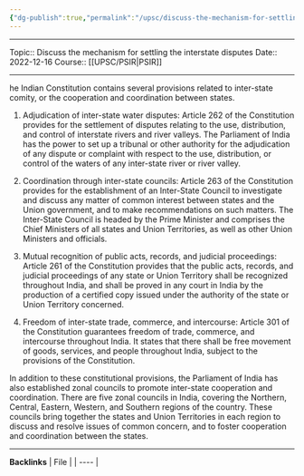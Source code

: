 ```yaml
---
{"dg-publish":true,"permalink":"/upsc/discuss-the-mechanism-for-settling-the-interstate-disputes/"}
---
```


----
Topic:: Discuss the mechanism for settling the interstate disputes
Date:: 2022-12-16
Course:: [[UPSC/PSIR\|PSIR]] 

----
he Indian Constitution contains several provisions related to inter-state comity, or the cooperation and coordination between states.

1.  Adjudication of inter-state water disputes: Article 262 of the Constitution provides for the settlement of disputes relating to the use, distribution, and control of interstate rivers and river valleys. The Parliament of India has the power to set up a tribunal or other authority for the adjudication of any dispute or complaint with respect to the use, distribution, or control of the waters of any inter-state river or river valley.

2.  Coordination through inter-state councils: Article 263 of the Constitution provides for the establishment of an Inter-State Council to investigate and discuss any matter of common interest between states and the Union government, and to make recommendations on such matters. The Inter-State Council is headed by the Prime Minister and comprises the Chief Ministers of all states and Union Territories, as well as other Union Ministers and officials.

3.  Mutual recognition of public acts, records, and judicial proceedings: Article 261 of the Constitution provides that the public acts, records, and judicial proceedings of any state or Union Territory shall be recognized throughout India, and shall be proved in any court in India by the production of a certified copy issued under the authority of the state or Union Territory concerned.

4.  Freedom of inter-state trade, commerce, and intercourse: Article 301 of the Constitution guarantees freedom of trade, commerce, and intercourse throughout India. It states that there shall be free movement of goods, services, and people throughout India, subject to the provisions of the Constitution.


In addition to these constitutional provisions, the Parliament of India has also established zonal councils to promote inter-state cooperation and coordination. There are five zonal councils in India, covering the Northern, Central, Eastern, Western, and Southern regions of the country. These councils bring together the states and Union Territories in each region to discuss and resolve issues of common concern, and to foster cooperation and coordination between the states.


---
**Backlinks**
| File |
| ---- |



